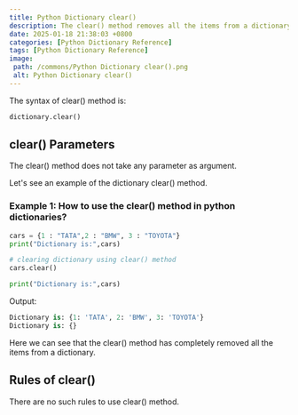```yaml
---
title: Python Dictionary clear()
description: The clear() method removes all the items from a dictionary.
date: 2025-01-18 21:38:03 +0800
categories: [Python Dictionary Reference]
tags: [Python Dictionary Reference]
image:
 path: /commons/Python Dictionary clear().png
 alt: Python Dictionary clear()
---
```


The syntax of clear() method is:

```python
dictionary.clear()

```

## clear() Parameters

The clear() method does not take any parameter as argument.

Let's see an example of the dictionary clear() method.

### Example 1: How to use the clear() method in python dictionaries?

```python
cars = {1 : "TATA",2 : "BMW", 3 : "TOYOTA"}
print("Dictionary is:",cars)

# clearing dictionary using clear() method
cars.clear()

print("Dictionary is:",cars)

```

<script type="text/javascript">
	atOptions = {
		'key' : 'f934c5057f4cfe34762901514605d248',
		'format' : 'iframe',
		'height' : 180,
		'width' : 300,
		'params' : {}
	};
</script>
<script type="text/javascript" src="//www.highperformanceformat.com/f934c5057f4cfe34762901514605d248/invoke.js"></script>
Output:

```python
Dictionary is: {1: 'TATA', 2: 'BMW', 3: 'TOYOTA'}
Dictionary is: {}

```

Here we can see that the clear() method has completely removed all the items  from a dictionary.
<script type="text/javascript">
	atOptions = {
		'key' : 'f934c5057f4cfe34762901514605d248',
		'format' : 'iframe',
		'height' : 180,
		'width' : 300,
		'params' : {}
	};
</script>
<script type="text/javascript" src="//www.highperformanceformat.com/f934c5057f4cfe34762901514605d248/invoke.js"></script>

## Rules of clear() 
<script type="text/javascript">
	atOptions = {
		'key' : 'f934c5057f4cfe34762901514605d248',
		'format' : 'iframe',
		'height' : 180,
		'width' : 300,
		'params' : {}
	};
</script>
<script type="text/javascript" src="//www.highperformanceformat.com/f934c5057f4cfe34762901514605d248/invoke.js"></script>

There are no such rules to use clear() method.